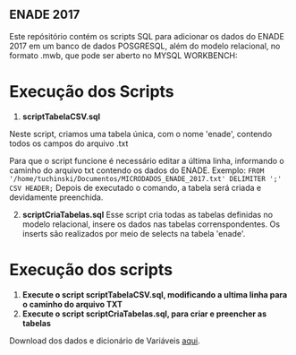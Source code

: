 ## **ENADE 2017**

Este repósitório contém os scripts SQL para adicionar os dados do ENADE 2017 em um banco de dados POSGRESQL, além do modelo relacional, no formato .mwb, que pode ser aberto no MYSQL WORKBENCH:

# Execução dos Scripts
1. **scriptTabelaCSV.sql**

Neste script, criamos uma tabela única, com o nome 'enade', contendo todos os campos do arquivo .txt

Para que o script funcione é necessário editar a última linha, informando o caminho do arquivo txt contendo os dados do ENADE. 
Exemplo:
 `FROM '/home/tuchinski/Documentos/MICRODADOS_ENADE_2017.txt' DELIMITER ';' CSV HEADER;`
 Depois de executado o comando, a tabela será criada e devidamente preenchida.
 
 2. **scriptCriaTabelas.sql**
 Esse script cria todas as tabelas definidas no modelo relacional, insere os dados nas tabelas correnspondentes. Os inserts são realizados por meio de selects na tabela 'enade'.

# Execução dos scripts
1. **Execute o script scriptTabelaCSV.sql, modificando a ultima linha para o caminho do arquivo TXT**
2. **Execute o script scriptCriaTabelas.sql, para criar e preencher as tabelas**

Download dos dados e dicionário de Variáveis [aqui].

[aqui]:http://download.inep.gov.br/microdados/Enade_Microdados/microdados_Enade_2017_portal_2018.10.09.zip